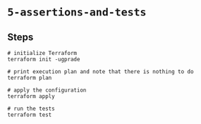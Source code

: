# `5-assertions-and-tests`

## Steps

```shell
# initialize Terraform
terraform init -ugprade

# print execution plan and note that there is nothing to do
terraform plan

# apply the configuration
terraform apply

# run the tests
terraform test
```
